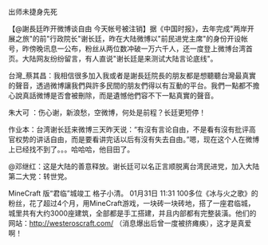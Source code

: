 出师未捷身先死

【@謝長廷昨开微博谈自由 今天帐号被注销】据《中国时报》，去年完成"两岸开展之旅"的前"行政院长"谢长廷，昨在大陆微博以"前民进党主席"的身份开设帐号，昨傍晚讯息一公布，粉丝从两位数冲破一万六千人，还一度登上微博台湾首页。大陆网友纷纷留言，有人直说"谢长廷是来测试大陆言论底线"。

台灣_蔡其昌：我相信很多加入我或者是謝長廷院長的朋友都是想聽聽台灣最真實的聲音，透過微博讓我們與許多民間的朋友們得以有互動的平台。我們一點都不擔心說真話微博是否會被刪除，而是遺憾他們容不下一點真實的聲音。

朱大可 ：伤心谢，新浪愁，空微博，何处是前程？长廷更短停！

作业本：台湾谢长廷来微博三天昨天说：“有沒有言论自由，不是看有沒有批评高官权势的讲话自由，而是要看讲完话以后有沒有失去自由。”嗯，现在这个人在微博上已经找不到了。。。哈哈哈，他目田了。

@邓继红：这是大陆的善意释放。谢长廷可以名正言顺脱离台湾民进党，加入大陆第二大党：转世党。

MineCraft 版“君临”城竣工
格子小清。 01月31日 11:31
100多位《冰与火之歌》的粉丝，花了超过4个月，用MineCraft游戏，一块砖一块砖地，搭了一座君临城，城里共有大约3000座建筑，全部都是手工搭建，并且内部都有完整装潢。他们的网站：http://westeroscraft.com/ （消息爆出后曾一度被挤瘫痪），这才是真爱啊！
